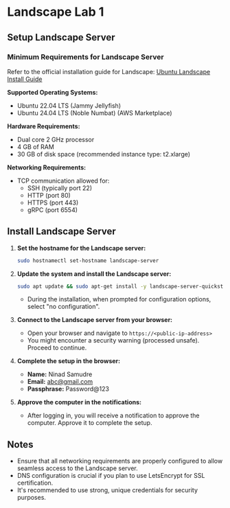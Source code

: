 # Landscape Lab 1

## Setup Landscape Server

### Minimum Requirements for Landscape Server

Refer to the official installation guide for Landscape: [Ubuntu Landscape Install Guide](https://ubuntu.com/landscape/install)

**Supported Operating Systems:**
- Ubuntu 22.04 LTS (Jammy Jellyfish)
- Ubuntu 24.04 LTS (Noble Numbat) (AWS Marketplace)

**Hardware Requirements:**
- Dual core 2 GHz processor
- 4 GB of RAM
- 30 GB of disk space (recommended instance type: t2.xlarge)

**Networking Requirements:**
- TCP communication allowed for:
  - SSH (typically port 22)
  - HTTP (port 80)
  - HTTPS (port 443)
  - gRPC (port 6554)

## Install Landscape Server

1. **Set the hostname for the Landscape server:**
    ```sh
    sudo hostnamectl set-hostname landscape-server
    ```

2. **Update the system and install the Landscape server:**
    ```sh
    sudo apt update && sudo apt-get install -y landscape-server-quickstart
    ```
    - During the installation, when prompted for configuration options, select "no configuration".

3. **Connect to the Landscape server from your browser:**
    - Open your browser and navigate to `https://<public-ip-address>`
    - You might encounter a security warning (processed unsafe). Proceed to continue.

4. **Complete the setup in the browser:**
    - **Name:** Ninad Samudre
    - **Email:** abc@gmail.com
    - **Passphrase:** Password@123

5. **Approve the computer in the notifications:**
    - After logging in, you will receive a notification to approve the computer. Approve it to complete the setup.

## Notes

- Ensure that all networking requirements are properly configured to allow seamless access to the Landscape server.
- DNS configuration is crucial if you plan to use LetsEncrypt for SSL certification.
- It's recommended to use strong, unique credentials for security purposes.
